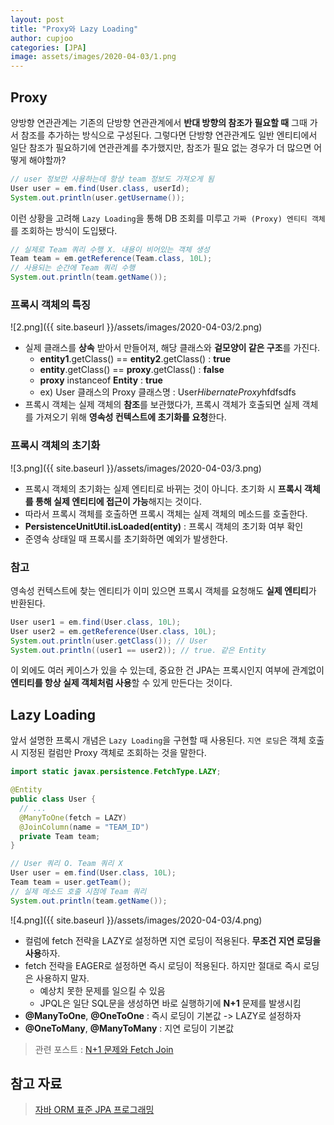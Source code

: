 ```yaml
---
layout: post
title: "Proxy와 Lazy Loading"
author: cupjoo
categories: [JPA]
image: assets/images/2020-04-03/1.png
---
```


## Proxy

양방향 연관관계는 기존의 단방향 연관관계에서 **반대 방향의 참조가 필요할 때** 그때 가서 참조를 추가하는 방식으로 구성된다. 그렇다면 단방향 연관관계도 일반 엔티티에서 일단 참조가 필요하기에 연관관계를 추가했지만, 참조가 필요 없는 경우가 더 많으면 어떻게 해야할까?

```java
// user 정보만 사용하는데 항상 team 정보도 가져오게 됨
User user = em.find(User.class, userId);
System.out.println(user.getUsername());
```

이런 상황을 고려해 `Lazy Loading`을 통해 DB 조회를 미루고 `가짜 (Proxy) 엔티티 객체`를 조회하는 방식이 도입됐다.

```java
// 실제로 Team 쿼리 수행 X. 내용이 비어있는 객체 생성
Team team = em.getReference(Team.class, 10L);
// 사용되는 순간에 Team 쿼리 수행
System.out.println(team.getName());
```

### 프록시 객체의 특징

![2.png]({{ site.baseurl }}/assets/images/2020-04-03/2.png)

- 실제 클래스를 **상속** 받아서 만들어져, 해당 클래스와 **겉모양이 같은 구조**를 가진다.
  - **entity1**.getClass() == **entity2**.getClass() : **true**
  - **entity**.getClass() == **proxy**.getClass() : **false**
  - **proxy** instanceof **Entity** : **true**
  - ex) User 클래스의 Proxy 클래스명 : User$HibernateProxy$hfdfsdfs
- 프록시 객체는 실제 객체의 **참조**를 보관했다가, 프록시 객체가 호출되면 실제 객체를 가져오기 위해 **영속성 컨텍스트에 초기화를 요청**한다.

### 프록시 객체의 초기화

![3.png]({{ site.baseurl }}/assets/images/2020-04-03/3.png)

- 프록시 객체의 초기화는 실제 엔티티로 바뀌는 것이 아니다. 초기화 시 **프록시 객체를 통해 실제 엔티티에 접근이 가능**해지는 것이다.
- 따라서 프록시 객체를 호출하면 프록시 객체는 실제 객체의 메소드를 호출한다.
- **PersistenceUnitUtil.isLoaded(entity)** : 프록시 객체의 초기화 여부 확인
- 준영속 상태일 때 프록시를 초기화하면 예외가 발생한다.

### 참고

영속성 컨텍스트에 찾는 엔티티가 이미 있으면 프록시 객체를 요청해도 **실제 엔티티**가 반환된다.

```java
User user1 = em.find(User.class, 10L);
User user2 = em.getReference(User.class, 10L);
System.out.println(user.getClass()); // User
System.out.println((user1 == user2)); // true. 같은 Entity
```

이 외에도 여러 케이스가 있을 수 있는데, 중요한 건 JPA는 프록시인지 여부에 관계없이 **엔티티를 항상 실제 객체처럼 사용**할 수 있게 만든다는 것이다.

## Lazy Loading

앞서 설명한 프록시 개념은 `Lazy Loading`을 구현할 때 사용된다. `지연 로딩`은 객체 호출 시 지정된 컬럼만 Proxy 객체로 조회하는 것을 말한다.

```java
import static javax.persistence.FetchType.LAZY;

@Entity
public class User {
  // ...
  @ManyToOne(fetch = LAZY)
  @JoinColumn(name = "TEAM_ID")
  private Team team;
}
```

```java
// User 쿼리 O. Team 쿼리 X
User user = em.find(User.class, 10L);
Team team = user.getTeam();
// 실제 메소드 호출 시점에 Team 쿼리
System.out.println(team.getName());
```

![4.png]({{ site.baseurl }}/assets/images/2020-04-03/4.png)

- 컬럼에 fetch 전략을 LAZY로 설정하면 지연 로딩이 적용된다. **무조건 지연 로딩을 사용**하자.
- fetch 전략을 EAGER로 설정하면 즉시 로딩이 적용된다. 하지만 절대로 즉시 로딩은 사용하지 말자.
  - 예상치 못한 문제를 일으킬 수 있음
  - JPQL은 일단 SQL문을 생성하면 바로 실행하기에 **N+1** 문제를 발생시킴
- **@ManyToOne**, **@OneToOne** : 즉시 로딩이 기본값 -> LAZY로 설정하자
- **@OneToMany**, **@ManyToMany** : 지연 로딩이 기본값

> 관련 포스트 : [N+1 문제와 Fetch Join](https://cupjoo.github.io/N-1-문제와-Fetch-Join)

## 참고 자료

> [자바 ORM 표준 JPA 프로그래밍](https://book.naver.com/bookdb/book_detail.nhn?bid=9252528)
